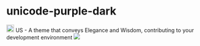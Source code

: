 # unicode-purple-dark
<img src="https://static.mundoeducacao.uol.com.br/mundoeducacao/2022/05/bandeira-estados-unidos.jpg" style="height: 20px; width: 20px;"/> US - A theme that conveys Elegance and Wisdom, contributing to your development environment
<img src="https://i.imgur.com/PYkB9v3.png"  />
